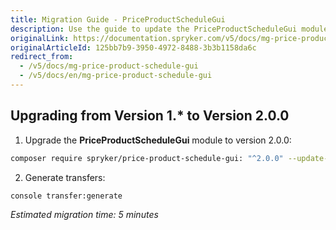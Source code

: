 ```yaml
---
title: Migration Guide - PriceProductScheduleGui
description: Use the guide to update the PriceProductScheduleGui module to a newer version.
originalLink: https://documentation.spryker.com/v5/docs/mg-price-product-schedule-gui
originalArticleId: 125bb7b9-3950-4972-8488-3b3b1158da6c
redirect_from:
  - /v5/docs/mg-price-product-schedule-gui
  - /v5/docs/en/mg-price-product-schedule-gui
---
```


## Upgrading from Version 1.* to Version 2.0.0

1. Upgrade the **PriceProductScheduleGui** module to version 2.0.0:

```bash
composer require spryker/price-product-schedule-gui: "^2.0.0" --update-with-dependencies
```

2. Generate transfers:

```bash
console transfer:generate
```

*Estimated migration time: 5 minutes*
